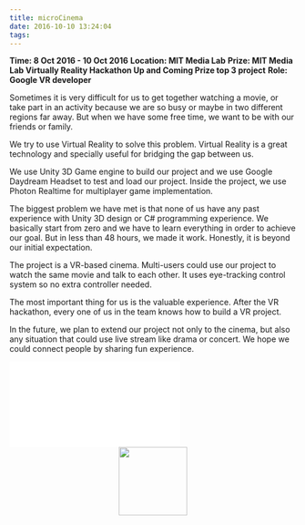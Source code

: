 ```yaml
---
title: microCinema
date: 2016-10-10 13:24:04
tags:
---
```


**Time: 8 Oct 2016 - 10 Oct 2016**
**Location: MIT Media Lab**
**Prize: MIT Media Lab Virtually Reality Hackathon Up and Coming Prize top 3 project**
**Role: Google VR developer**

Sometimes it is very difficult for us to get together watching a movie, or take part in an activity because we are so busy or maybe in two different regions far away. But when we have some free time, we want to be with our friends or family.

We try to use Virtual Reality to solve this problem. Virtual Reality is a great technology and specially useful for bridging the gap between us.

We use Unity 3D Game engine to build our project and we use Google Daydream Headset to test and load our project. Inside the project, we use Photon Realtime for multiplayer game implementation.

The biggest problem we have met is that none of us have any past experience with Unity 3D design or C# programming experience. We basically start from zero and we have to learn everything in order to achieve our goal. But in less than 48 hours, we made it work. Honestly, it is beyond our initial expectation.

The project is a VR-based cinema. Multi-users could use our project to watch the same movie and talk to each other. It uses eye-tracking control system so no extra controller needed.

The most important thing for us is the valuable experience. After the VR hackathon, every one of us in the team knows how to build a VR project.

In the future, we plan to extend our project not only to the cinema, but also any situation that could use live stream like drama or concert. We hope we could connect people by sharing fun experience.

<iframe src="//player.bilibili.com/player.html?aid=711029299&bvid=BV12D4y1D7mj&cid=203946630&page=1" scrolling="no" border="0" frameborder="no" framespacing="0" allowfullscreen="true" title=" RealityVirtually Hackathon 2016 microCinema Demo Video"> </iframe> 

<div align="center">
<img src="https://s1.ax1x.com/2020/06/19/NKxBVA.jpg" height="120px">   
</div>